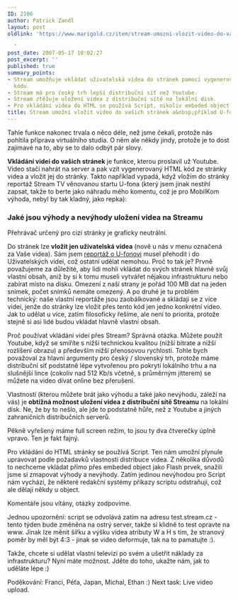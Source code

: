```yaml
---
ID: 2106
author: Patrick Zandl
layout: post
oldlink: 'https://www.marigold.cz/item/stream-umozni-vlozit-video-do-vasich-stranek-a-priklad-u-fona

  '
post_date: 2007-05-17 10:02:27
post_excerpt: ''
published: true
summary_points:
- Stream umožňuje vkládat uživatelská videa do stránek pomocí vygenerovaného HTML
  kódu.
- Stream má pro český trh lepší distribuční síť než Youtube.
- Stream ztěžuje uložení videa z distribuční sítě na lokální disk.
- Pro vkládání videa do HTML se používá Script, nikoliv embeded object.
title: Stream umožní vložit video do vašich stránek a&nbsp;příklad U-fona
---
```


Tahle funkce nakonec trvala o něco déle, než jsme čekali, protože nás pohltila příprava virtuálního studia. O něm ale někdy jindy, protože je to dost zajímavé na to, aby se to dalo odbýt pár slovy. 

<strong>Vkládání videí do vašich stránek</strong> je funkce, kterou proslavil už Youtube. Video stačí nahrát na server a pak vzít vygenerovaný HTML kód ze stránky videa a vložit jej do stránky. Takto například vypadá, když vložím do stránky reportáž Stream TV věnovanou startu U-fona (který jsem jinak nestihl zapsat, takže to berte jako náhradu mého komentu, což je pro MobilKom výhoda, nebyl by tak kladný, jako repka):

<script src="http://www.stream.cz/include/3701?w=400&h=300"></script>

<h3>Jaké jsou výhody a nevýhody uložení videa na Streamu</h3>

Přehrávač určený pro cizí stránky je graficky neutrální.

Do stránek lze <strong>vložit jen uživatelská videa</strong> (nově u nás v menu označená za Vaše videa). Sám jsem <a href="http://www.stream.cz/clanek/928-u-fon-priletel-co-je-zac">reportáž o U-fonovi</a> musel přehodit i do Uživatelských videí, což ostatní udělat nemohou. Proč to tak je? Prvně považujeme za důležité, aby lidi mohli vkládat do svých stránek hlavně svůj vlastní obsah, aniž by si k tomu museli vytvářet nějakou infrastrukturu nebo zabírat místo na disku. Omezení z naší strany je pořád 100 MB dat na jeden snímek, počet snímků nemáte omezený. A po druhé je tu problém technický: naše vlastní reportáže jsou zaobálkované a skládají se z více videí, jenže do stránky lze vložit přes tento kód jen jedno konkrétní video. Jak to udělat u více, zatím filosoficky řešíme, ale není to priorita, protože stejně si asi lidé budou vkládat hlavně vlastní obsah. 

Proč používat vkládání videí přes Stream? Správná otázka. Můžete použít Youtube, když se smíříte s nižší technickou kvalitou (nižší bitrate a nižší rozlišení obrazu) a především nižší přenosovou rychlostí. Tohle bych považoval za hlavní argumenty pro český / slovenský trh, protože máme distribuční síť podstatně lépe vytvořenou pro pokrytí lokálního trhu a na slušnější lince (cokoliv nad 512 Kb/s včetně, s průměrným jitterem) se můžete na video dívat online bez přerušení. 

Vlastností (kterou můžete brát jako výhodu a také jako nevýhodu, záleží na vás) je <strong>obtížná možnost uložení videa z distribuční sítě Streamu</strong> na lokální disk. Ne, že by to nešlo, ale jde to podstatně hůře, než z Youtube a jiných zahraničních distribučních serverů. 

Pěkně vyřešený máme full screen režim, to jsou ty dva čtverečky úplně vpravo. Ten je fakt fajný.  

Pro vkládání do HTML stránky se používá Script. Ten nám umožní plynule upravovat podle požadavků vlastnosti distribuce videa. Z několika důvodů to nechceme vkládat přímo přes embeded object jako Flash prvek, snažili jsme si zmapovat výhody a nevýhody. Zatím jedinou nevýhodou pro Script nám vychází, že některé redakční systémy příkazy scriptu odstraňují, což ale dělají někdy u object. 

Komentáře jsou vítány, otázky zodpovíme. 

Jednou upozornění: script se odvolává zatím na adresu test.stream.cz - tento týden bude změněna na ostrý server, takže si klidně to test opravte na www. Jinak lze měnit šířku a výšku videa atributy W a H s tím, že stranový poměr by měl být 4:3 - jinak se video deformuje, tak na to pamatujte :). 

Takže, chcete si udělat vlastní televizi po svém a ušetřit náklady za infrastrukturu? Nyní máte možnost. Jděte do toho, ukažte nám, jak to uděláte lépe :)
 
Poděkování: Franci, Péťa, Japan, Michal, Ethan :)
Next task: Live video upload.